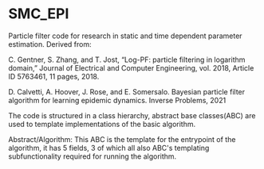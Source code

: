 # SMC_EPI
Particle filter code for research in static and time dependent parameter estimation. Derived from:   

C. Gentner, S. Zhang, and T. Jost, “Log-PF: particle filtering in logarithm domain,” Journal of Electrical and Computer Engineering, vol. 2018, Article ID 5763461, 11 pages, 2018.

D. Calvetti, A. Hoover, J. Rose, and E. Somersalo. Bayesian particle filter algorithm for learning epidemic dynamics. Inverse Problems, 2021

The code is structured in a class hierarchy, abstract base classes(ABC) are used to template implementations of the basic algorithm. 

Abstract/Algorithm: 
This ABC is the template for the entrypoint of the algorithm, it has 5 fields, 3 of which all also ABC's templating subfunctionality required for running the algorithm. 


